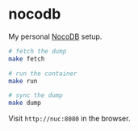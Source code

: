 # nocodb

My personal [NocoDB](https://www.nocodb.com) setup.

```zsh
# fetch the dump
make fetch
```

```zsh
# run the container
make run
```

```zsh
# sync the dump
make dump
```

Visit `http://nuc:8080` in the browser.

